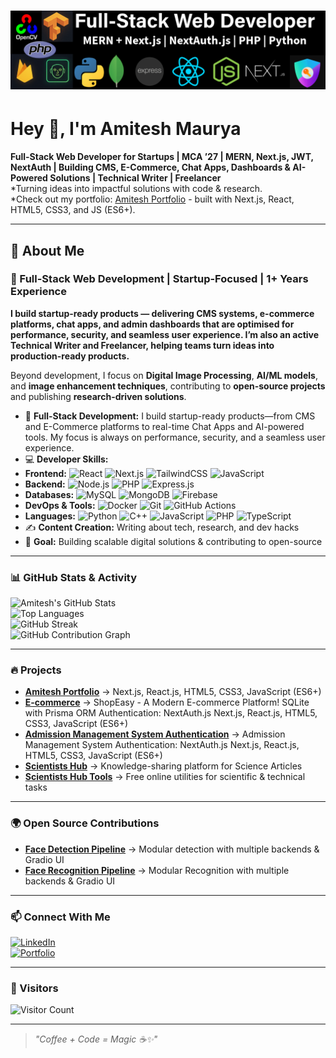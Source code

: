 # ![Banner](amitesh-linkdin-cover-images.png)

# Hey 👋, I'm Amitesh Maurya  

**Full-Stack Web Developer for Startups | MCA ’27 | MERN, Next.js, JWT, NextAuth | Building CMS, E-Commerce, Chat Apps, Dashboards & AI-Powered Solutions | Technical Writer | Freelancer**  
*Turning ideas into impactful solutions with code & research.               
*Check out my portfolio: [Amitesh Portfolio](https://amiteshmaurya.com/) - built with Next.js, React, HTML5, CSS3, and JS (ES6+).


---

## 🚀 About Me 

### 💼 Full-Stack Web Development | Startup-Focused | 1+ Years Experience
**I build startup-ready products — delivering CMS systems, e-commerce platforms, chat apps, and admin dashboards that are optimised for performance, security, and seamless user experience. I’m also an active Technical Writer and Freelancer, helping teams turn ideas into production-ready products.**

Beyond development, I focus on **Digital Image Processing**, **AI/ML models**, and **image enhancement techniques**, contributing to **open-source projects** and publishing **research-driven solutions**.  

- 🔭 **Full-Stack Development:** I build startup-ready products—from CMS and E-Commerce platforms to real-time Chat Apps and AI-powered tools. My focus is always on performance, security, and a seamless user experience.
 - 💻 **Developer Skills:**  
  - **Frontend:** ![React](https://img.shields.io/badge/React-20232A?style=flat-square&logo=react&logoColor=61DAFB) ![Next.js](https://img.shields.io/badge/Next.js-000000?style=flat-square&logo=next.js&logoColor=white) ![TailwindCSS](https://img.shields.io/badge/Tailwind_CSS-38B2AC?style=flat-square&logo=tailwind-css&logoColor=white)  ![JavaScript](https://img.shields.io/badge/JavaScript-F7DF1E?style=flat-square&logo=javascript&logoColor=black)
  - **Backend:** ![Node.js](https://img.shields.io/badge/Node.js-339933?style=flat-square&logo=node.js&logoColor=white) ![PHP](https://img.shields.io/badge/PHP-777BB4?style=flat-square&logo=php&logoColor=white) ![Express.js](https://img.shields.io/badge/Express.js-000000?style=flat-square&logo=express&logoColor=white)  
  - **Databases:** ![MySQL](https://img.shields.io/badge/MySQL-005C84?style=flat-square&logo=mysql&logoColor=white) ![MongoDB](https://img.shields.io/badge/MongoDB-4EA94B?style=flat-square&logo=mongodb&logoColor=white) ![Firebase](https://img.shields.io/badge/Firebase-FFCA28?style=flat-square&logo=firebase&logoColor=black)  
  - **DevOps & Tools:** ![Docker](https://img.shields.io/badge/Docker-2496ED?style=flat-square&logo=docker&logoColor=white) ![Git](https://img.shields.io/badge/Git-F05032?style=flat-square&logo=git&logoColor=white) ![GitHub Actions](https://img.shields.io/badge/GitHub_Actions-2088FF?style=flat-square&logo=github-actions&logoColor=white)  
  - **Languages:** ![Python](https://img.shields.io/badge/Python-3776AB?style=flat-square&logo=python&logoColor=white) ![C++](https://img.shields.io/badge/C++-00599C?style=flat-square&logo=c%2B%2B&logoColor=white) ![JavaScript](https://img.shields.io/badge/JavaScript-F7DF1E?style=flat-square&logo=javascript&logoColor=black) ![PHP](https://img.shields.io/badge/PHP-777BB4?style=flat-square&logo=php&logoColor=white)  ![TypeScript](https://img.shields.io/badge/TypeScript-007ACC?style=flat-square&logo=typescript&logoColor=white)
- ✍️ **Content Creation:** Writing about tech, research, and dev hacks  
- 🎯 **Goal:** Building scalable digital solutions & contributing to open-source  

---
 
### 📊 GitHub Stats & Activity  
![Amitesh's GitHub Stats](https://github-readme-stats.vercel.app/api?username=amitesh-maurya&show_icons=true&theme=radical)  
![Top Languages](https://github-readme-stats.vercel.app/api/top-langs/?username=amitesh-maurya&layout=compact&theme=radical)  
![GitHub Streak](https://github-readme-streak-stats.herokuapp.com/?user=amitesh-maurya&theme=radical)  
![GitHub Contribution Graph](https://github-readme-activity-graph.vercel.app/graph?username=amitesh-maurya&theme=react-dark)  

---

### 🔥 Projects  
- **[Amitesh Portfolio](https://amiteshmaurya.com/)** → Next.js, React.js, HTML5, CSS3, JavaScript (ES6+)
- **[E-commerce](https://project1.amitesh.dev/)** →  ShopEasy - A Modern E-commerce Platform! SQLite with Prisma ORM
Authentication: NextAuth.js Next.js, React.js, HTML5, CSS3, JavaScript (ES6+) 
- **[Admission Management System Authentication](https://project2.amitesh.dev/)** →  Admission Management System Authentication: NextAuth.js Next.js, React.js, HTML5, CSS3, JavaScript (ES6+)
- **[Scientists Hub](https://scientistshub.com/)** → Knowledge-sharing platform for Science Articles  
- **[Scientists Hub Tools](https://tools.scientistshub.com/)** → Free online utilities for scientific & technical tasks  

---

### 🌍 Open Source Contributions  
- **[Face Detection Pipeline](https://github.com/amitesh-maurya/face-detection-pipeline)** → Modular detection with multiple backends & Gradio UI
- **[Face Recognition Pipeline](https://github.com/amitesh-maurya/face-recognition-pipeline)** → Modular Recognition with multiple backends & Gradio UI
---

### 📫 Connect With Me  
[![LinkedIn](https://img.shields.io/badge/LinkedIn-%230077B5.svg?&style=for-the-badge&logo=linkedin&logoColor=white)](https://linkedin.com/in/amitesh-maurya)  
[![Portfolio](https://img.shields.io/badge/Portfolio-%23000000.svg?&style=for-the-badge&logo=firefox&logoColor=#ffb0400)](https://amiteshmaurya.com)  

---

### 🐾 Visitors  
![Visitor Count](https://komarev.com/ghpvc/?username=amitesh-maurya&style=flat-square&color=blue)

---

> *"Coffee + Code = Magic ☕✨"*  
